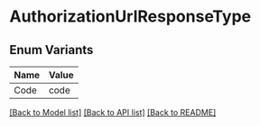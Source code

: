 # AuthorizationUrlResponseType

## Enum Variants

| Name | Value |
|---- | -----|
| Code | code |


[[Back to Model list]](../README.md#documentation-for-models) [[Back to API list]](../README.md#documentation-for-api-endpoints) [[Back to README]](../README.md)


